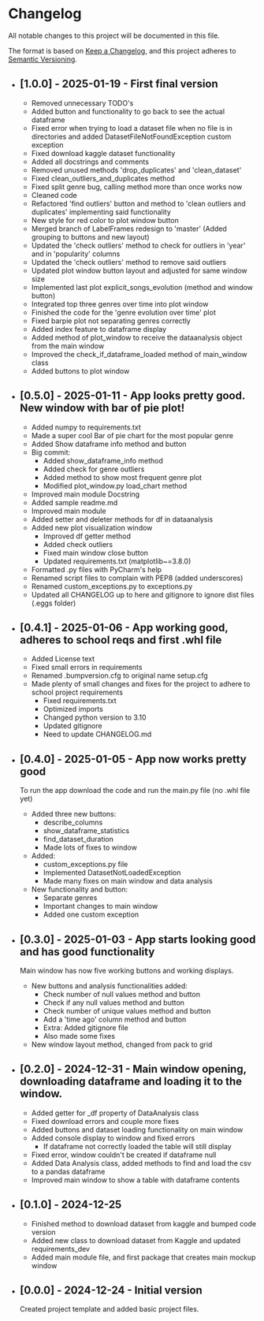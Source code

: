 # Changelog

All notable changes to this project will be documented in this file.

The format is based on [Keep a Changelog](https://keepachangelog.com/en/1.0.0/),
and this project adheres to [Semantic Versioning](https://semver.org/spec/v2.0.0.html).

- ## [1.0.0] - 2025-01-19 - First final version
  - Removed unnecessary TODO's
  - Added button and functionality to go back to see the actual dataframe
  - Fixed error when trying to load a dataset file when no file is in directories and added DatasetFileNotFoundException custom exception
  - Fixed download kaggle dataset functionality
  - Added all docstrings and comments
  - Removed unused methods 'drop_duplicates' and 'clean_dataset'
  - Fixed clean_outliers_and_duplicates method
  - Fixed split genre bug, calling method more than once works now
  - Cleaned code
  - Refactored 'find outliers' button and method to 'clean outliers and duplicates' implementing said functionality
  - New style for red color to plot window button
  - Merged branch of LabelFrames redesign to 'master' (Added grouping to buttons and new layout)
  - Updated the 'check outliers' method to check for outliers in 'year' and in 'popularity' columns
  - Updated the 'check outliers' method to remove said outliers
  - Updated plot window button layout and adjusted for same window size
  - Implemented last plot explicit_songs_evolution (method and window button)
  - Integrated top three genres over time into plot window
  - Finished the code for the 'genre evolution over time' plot
  - Fixed barpie plot not separating genres correctly
  - Added index feature to dataframe display
  - Added method of plot_window to receive the dataanalysis object from the main window
  - Improved the check_if_dataframe_loaded method of main_window class
  - Added buttons to plot window

- ## [0.5.0] - 2025-01-11 - App looks pretty good. New window with bar of pie plot!
  - Added numpy to requirements.txt
  - Made a super cool Bar of pie chart for the most popular genre
  - Added Show dataframe info method and button
  - Big commit:
    - Added show_dataframe_info method
    - Added check for genre outliers
    - Added method to show most frequent genre plot
    - Modified plot_window.py load_chart method 
  - Improved main module Docstring
  - Added sample readme.md
  - Improved main module
  - Added setter and deleter methods for df in dataanalysis
  - Added new plot visualization window
    - Improved df getter method
    - Added check outliers
    - Fixed main window close button
    - Updated requirements.txt (matplotlib~=3.8.0)
  - Formatted .py files with PyCharm's help
  - Renamed script files to complain with PEP8 (added underscores)
  - Renamed custom_exceptions.py to exceptions.py 
  - Updated all CHANGELOG up to here and gitignore to ignore dist files (.eggs folder)

- ## [0.4.1] - 2025-01-06 - App working good, adheres to school reqs and first .whl file
  - Added License text
  - Fixed small errors in requirements
  - Renamed .bumpversion.cfg to original name setup.cfg
  - Made plenty of small changes and fixes for the project to adhere to school project requirements
    - Fixed requirements.txt
    - Optimized imports
    - Changed python version to 3.10
    - Updated gitignore
    - Need to update CHANGELOG.md

- ## [0.4.0] - 2025-01-05 - App now works pretty good
  To run the app download the code and run the main.py file (no .whl file yet)
  - Added three new buttons:
    - describe_columns
    - show_dataframe_statistics
    - find_dataset_duration
    - Made lots of fixes to window
  - Added:
    - custom_exceptions.py file
    - Implemented DatasetNotLoadedException
    - Made many fixes on main window and data analysis
  - New functionality and button:
    - Separate genres
    - Important changes to main window
    - Added one custom exception

- ## [0.3.0] - 2025-01-03 - App starts looking good and has good functionality
  Main window has now five working buttons and working displays.
  - New buttons and analysis functionalities added:
    - Check number of null values method and button
    - Check if any null values method and button
    - Check number of unique values method and button
    - Add a 'time ago' column method and button
    - Extra: Added gitignore file
    - Also made some fixes
  - New window layout method, changed from pack to grid

- ## [0.2.0] - 2024-12-31 - Main window opening, downloading dataframe and loading it to the window.
  - Added getter for _df property of DataAnalysis class
  - Fixed download errors and couple more fixes
  - Added buttons and dataset loading functionality on main window
  - Added console display to window and fixed errors
    - If dataframe not correctly loaded the table will still display
  - Fixed error, window couldn't be created if dataframe null
  - Added Data Analysis class, added methods to find and load the csv to a pandas dataframe
  - Improved main window to show a table with dataframe contents

- ## [0.1.0] - 2024-12-25
  - Finished method to download dataset from kaggle and bumped code version
  - Added new class to download dataset from Kaggle and updated requirements_dev
  - Added main module file, and first package that creates main mockup window

- ## [0.0.0] - 2024-12-24 - Initial version
  Created project template and added basic project files.